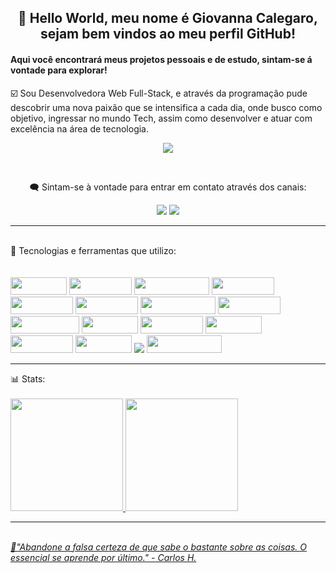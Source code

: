 <h2 align="center">👋 Hello World, meu nome é Giovanna Calegaro, sejam bem vindos ao meu perfil GitHub!</h2>
<h4>Aqui você encontrará meus projetos pessoais e de estudo, sintam-se á vontade para explorar!</h4>

☑️ Sou Desenvolvedora Web Full-Stack, e através da programação pude descobrir uma nova paixão que se intensifica a cada dia, onde busco como objetivo, ingressar no mundo Tech, assim como desenvolver e atuar com excelência na área de tecnologia.

<p align="center">
<img align="center" src="https://user-images.githubusercontent.com/111308068/231643610-034518db-22e1-43ae-b164-a69d8b81026e.gif" /></p>


<br><div align="center">🗨️ Sintam-se à vontade para entrar em contato através dos canais:</br></div> 
<div align="center">
 
<a href = "mailto:giovaluiza@Giovanna Calegaro"><img src="https://img.shields.io/badge/Gmail-D14836?style=for-the-badge&logo=gmail&logoColor=white" target="_blank"></a>
<a href="https://www.linkedin.com/in/giovanna-calegaro-a01775129/" target="_blank"><img src="https://img.shields.io/badge/-LinkedIn-%230077B5?style=for-the-badge&logo=linkedin&logoColor=white" target="_blank"></a>   
</div>
 
<hr></hr>
 <br>📝 Tecnologias e ferramentas que utilizo:</br> 
 <br><div></br>
 <img src="https://img.shields.io/badge/CSS3-1572B6?style=for-the-badge&logo=css3&logoColor=white" width="90" height="28"/> <img
src="https://img.shields.io/badge/next.js-000000?style=for-the-badge&logo=nextdotjs&logoColor=white" width="100" height="28"/> <img                                      src="https://img.shields.io/badge/styled--components-DB7093?style=for-the-badge&logo=styled-components&logoColor=white" width="120" height="28" /> <img 
src="https://img.shields.io/badge/HTML5-E34F26?style=for-the-badge&logo=html5&logoColor=white" width="100" height="28" target="_blank/> <img src="https://img.shields.io/badge/Node.js-339933?style=for-the-badge&logo=nodedotjs&logoColor=white" width="100" height="28" /> <img
src="https://img.shields.io/badge/Postman-FF6C37?style=for-the-badge&logo=Postman&logoColor=white" width="100" height="28" /> <img
src="https://img.shields.io/badge/JavaScript-323330?style=for-the-badge&logo=javascript&logoColor=F7DF1E" width="100" height="28" /> <img 
src="https://img.shields.io/badge/Tailwind_CSS-38B2AC?style=for-the-badge&logo=tailwind-css&logoColor=white" width="120" height="28" /> <img 
src="https://img.shields.io/badge/React-20232A?style=for-the-badge&logo=react&logoColor=61DAFB" width="100" height="28" /> <img 
src="https://img.shields.io/badge/TypeScript-007ACC?style=for-the-badge&logo=typescript&logoColor=white" width="110" height="28" /> <img 
src="https://img.shields.io/badge/Figma-F24E1E?style=for-the-badge&logo=figma&logoColor=white" width="90" height="28"/> <img                                            src="https://img.shields.io/badge/Chakra--UI-319795?style=for-the-badge&logo=chakra-ui&logoColor=white" width="100" height="28"/> <img
src="https://img.shields.io/badge/Yarn-2C8EBB?style=for-the-badge&logo=yarn&logoColor=white" width="90" height="28"/> <img                                              src="https://img.shields.io/badge/SQLite-07405E?style=for-the-badge&logo=sqlite&logoColor=white" width="100" height="28"/> <img
src="https://img.shields.io/badge/Jest-C21325?style=for-the-badge&logo=jest&logoColor=white" width="90" height="28"/> <img
src="https://img.shields.io/badge/Node.js-339933?style=for-the-badge&logo=nodedotjs&logoColor=white" /> <img
src="https://img.shields.io/badge/AngularJS-E23237?style=for-the-badge&logo=angularjs&logoColor=white" width="120" height="28"/></div>

<hr></hr>
<div>📊 Stats:
<br></br>
<a href="https://github.com/GLCalegaro">
<img height="180em" src="https://github-readme-stats.vercel.app/api/top-langs/?username=GLCalegaro&layout=compact&langs_count=7&theme=dracula"/>
<img height="180em" src="https://github-readme-stats.vercel.app/api?username=GLCalegaro&show_icons=true&theme=dracula&include_all_commits=true&count_private=true"/></div>

<hr></hr>
<em><br>💭"Abandone a falsa certeza de que sabe o bastante sobre as coisas. O essencial se aprende por último." - Carlos H.</em></br>

<!---
GLCalegaro/GLCalegaro is a ✨ special ✨ repository because its `README.md` (this file) appears on your GitHub profile.
You can click the Preview link to take a look at your changes.
--->
